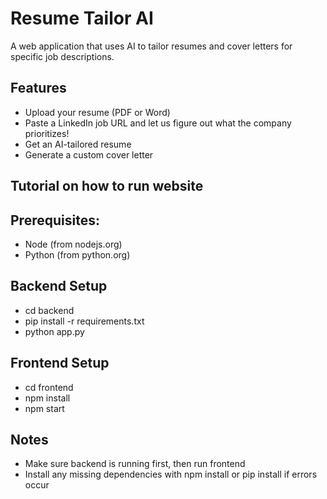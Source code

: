 # Resume Tailor AI

A web application that uses AI to tailor resumes and cover letters for specific job descriptions.

## Features
- Upload your resume (PDF or Word)
- Paste a LinkedIn job URL and let us figure out what the company prioritizes!
- Get an AI-tailored resume
- Generate a custom cover letter

## Tutorial on how to run website

## Prerequisites:
- Node (from nodejs.org)
- Python (from python.org)

## Backend Setup
- cd backend
- pip install -r requirements.txt
- python app.py

## Frontend Setup
- cd frontend
- npm install
- npm start

## Notes
- Make sure backend is running first, then run frontend
- Install any missing dependencies with npm install <package> or pip install <package> if errors occur
